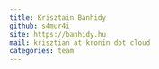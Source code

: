 ```yaml
---
title: Krisztain Banhidy
github: s4mur4i
site: https://banhidy.hu
mail: krisztian at kronin dot cloud
categories: team
---
```

